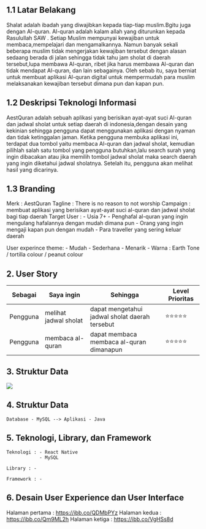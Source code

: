 ## 1.1 Latar Belakang

   Shalat adalah ibadah yang diwajibkan kepada tiap-tiap muslim.Bgitu juga dengan Al-quran. Al-quran adalah kalam allah yang diturunkan kepada Rasulullah SAW . Setiap Muslim mempunyai kewajiban untuk membaca,mempelajari dan mengamalkannya. Namun banyak sekali beberapa muslim tidak mengerjakan kewajiban tersebut dengan alasan sedaang berada di jalan sehingga tidak tahu jam sholat di daerah tersebut,lupa membawa Al-quran, ribet jika harus membawa Al-quran dan tidak mendapat Al-quran, dan lain sebagainya. Oleh sebab itu, saya berniat untuk membuat aplikasi Al-quran digital untuk mempermudah para muslim melaksanakan kewajiban tersebut dimana pun dan kapan pun. 
    
## 1.2 Deskripsi Teknologi Informasi  

   AestQuran adalah sebuah aplikasi yang berisikan ayat-ayat suci Al-quran dan jadwal sholat untuk setiap daerah di indonesia,dengan desain yang kekinian sehingga pengguna dapat menggunakan aplikasi dengan nyaman dan tidak ketinggalan jaman. Ketika pengguna membuka aplikasi ini, terdapat dua tombol yaitu membaca Al-quran dan jadwal sholat, kemudian pilihlah salah satu tombol yang pengguna butuhkan,lalu search surah yang ingin dibacakan atau jika memilih tombol jadwal sholat maka search daerah yang ingin diketahui jadwal sholatnya. Setelah itu, pengguna akan melihat hasil yang dicarinya.

## 1.3 Branding

  Merk : AestQuran
  Tagline : There is no reason to not worship
  Campaign : membuat aplikasi yang berisikan ayat-ayat suci al-quran dan jadwal sholat bagi tiap daerah
  Target User : 
      - Usia 7+
      - Penghafal al-quran yang ingin mengulang hafalannya dengan mudah dimana pun
      - Orang yang ingin mengaji kapan pun dengan mudah
      - Para traveller yang sering keluar daerah

   User experince theme:
      - Mudah
      - Sederhana
      - Menarik
      - Warna : Earth Tone / tortilla colour / peanut colour

## 2. User Story

  Sebagai | Saya ingin | Sehingga | Level Prioritas 
  ---|---|---|---
  Pengguna | melihat jadwal sholat | dapat mengetahui jadwal sholat daerah tersebut |⭐⭐⭐⭐⭐
  Pengguna | membaca al-quran | dapat membaca membaca al-quran dimanapun | ⭐⭐⭐⭐⭐

## 3. Struktur Data

[![](https://mermaid.ink/img/pako:eNpNjssKg0AMRX8lZK0_4KKg2F2hD905XQQnPqgzU8YMIuq_V3HTuwgh5wTugrXTjAk2g5vqjrxAmSsLe9Iq5VGewZN9QxxfIFtuLGAYpOvtZzut7EDr3fIKefVi0nB-_NNycitcq4enubctFHXHOgx8OsfACA17Q73emyzHRaF0bFhhsq-aGwqDKFR221UK4orZ1piIDxxh-GoSzntqPRlMGhpG3n52WUax?type=png)](https://mermaid.live/edit#pako:eNpNjssKg0AMRX8lZK0_4KKg2F2hD905XQQnPqgzU8YMIuq_V3HTuwgh5wTugrXTjAk2g5vqjrxAmSsLe9Iq5VGewZN9QxxfIFtuLGAYpOvtZzut7EDr3fIKefVi0nB-_NNycitcq4enubctFHXHOgx8OsfACA17Q73emyzHRaF0bFhhsq-aGwqDKFR221UK4orZ1piIDxxh-GoSzntqPRlMGhpG3n52WUax)
## 4. Struktur Data

    Database - MySQL --> Aplikasi - Java

## 5. Teknologi, Library, dan Framework

    Teknologi : - React Native
                - MySQL

    Library : -

    Framework : -

## 6. Desain User Experience dan User Interface
 Halaman pertama : https://ibb.co/QDMbPYz
 Halaman kedua : https://ibb.co/Qm9ML2h
 Halaman ketiga : https://ibb.co/VgHSs8d
 


    
 
  


  
